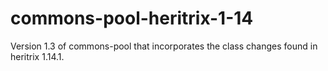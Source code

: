 # commons-pool-heritrix-1-14
Version 1.3 of commons-pool that incorporates the class changes found in heritrix 1.14.1.
